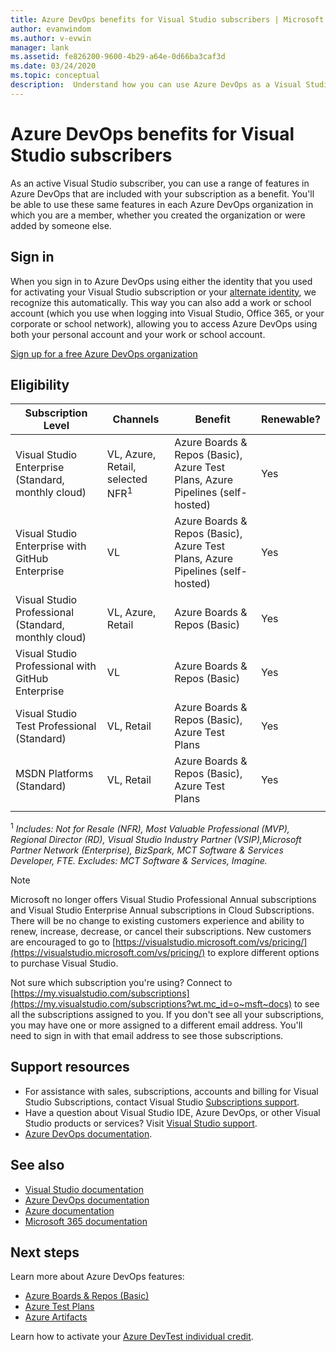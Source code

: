 ```yaml
---
title: Azure DevOps benefits for Visual Studio subscribers | Microsoft Docs
author: evanwindom
ms.author: v-evwin
manager: lank
ms.assetid: fe826200-9600-4b29-a64e-0d66ba3caf3d
ms.date: 03/24/2020
ms.topic: conceptual
description:  Understand how you can use Azure DevOps as a Visual Studio subscriber.
---
```

# Azure DevOps benefits for Visual Studio subscribers
As an active Visual Studio subscriber, you can use a range of features in Azure DevOps that are included with your subscription as a benefit. You'll be able to use these same features in each Azure DevOps organization in which you are a member, whether you created the organization or were added by someone else.

## Sign in
When you sign in to Azure DevOps using either the identity that you used for activating your Visual Studio subscription or your [alternate identity](vs-alternate-identity.md), we recognize this automatically.  This way you can also add a work or school account (which you use when logging into Visual Studio, Office 365, or your corporate or school network), allowing you to access Azure DevOps using both your personal account and your work or school account.

[Sign up for a free Azure DevOps organization](https://visualstudio.microsoft.com/team-services/)

## Eligibility
| Subscription Level                                                 |     Channels                                            | Benefit                                                          | Renewable?    |
|--------------------------------------------------------------------|---------------------------------------------------------|------------------------------------------------------------------|---------------|
| Visual Studio Enterprise (Standard, monthly cloud)   | VL, Azure, Retail,  selected NFR<sup>1</sup>  | Azure Boards & Repos (Basic), Azure Test Plans, Azure Pipelines (self-hosted)       |  Yes          |
| Visual Studio Enterprise with GitHub Enterprise   | VL| Azure Boards & Repos (Basic), Azure Test Plans, Azure Pipelines (self-hosted)       |  Yes          |
| Visual Studio Professional (Standard, monthly cloud) | VL, Azure, Retail                                        | Azure Boards & Repos (Basic)                                                            |  Yes          |
| Visual Studio Professional with GitHub Enterprise | VL| Azure Boards & Repos (Basic)                                                            |  Yes          |
| Visual Studio Test Professional (Standard)                         | VL, Retail                                              | Azure Boards & Repos (Basic), Azure Test Plans                                              |  Yes          |
| MSDN Platforms (Standard)                                          | VL, Retail                                              | Azure Boards & Repos (Basic), Azure Test Plans                                              |  Yes          |
||

<sup>1</sup>  *Includes:  Not for Resale (NFR), Most Valuable Professional (MVP), Regional Director (RD), Visual Studio Industry Partner (VSIP),Microsoft Partner Network (Enterprise), BizSpark, MCT Software & Services Developer, FTE.
  Excludes: MCT Software & Services, Imagine.*


> [!NOTE]
> Microsoft no longer offers Visual Studio Professional Annual subscriptions and Visual Studio Enterprise Annual subscriptions in Cloud Subscriptions. There will be no change to existing customers experience and ability to renew, increase, decrease, or cancel their subscriptions. New customers are encouraged to go to [https://visualstudio.microsoft.com/vs/pricing/](https://visualstudio.microsoft.com/vs/pricing/) to explore different options to purchase Visual Studio.

Not sure which subscription you're using?  Connect to [https://my.visualstudio.com/subscriptions](https://my.visualstudio.com/subscriptions?wt.mc_id=o~msft~docs) to see all the subscriptions assigned to you.
If you don't see all your subscriptions, you may have one or more assigned to a different email address.  You'll need to sign in with that email address to see those subscriptions.

## Support resources
- For assistance with sales, subscriptions, accounts and billing for Visual Studio Subscriptions, contact Visual Studio [Subscriptions support](https://visualstudio.microsoft.com/subscriptions/support/).
- Have a question about Visual Studio IDE, Azure DevOps, or other Visual Studio products or services?  Visit [Visual Studio support](https://visualstudio.microsoft.com/support/).
- [Azure DevOps documentation](/azure/devops/).

## See also
- [Visual Studio documentation](https://docs.microsoft.com/visualstudio/)
- [Azure DevOps documentation](https://docs.microsoft.com/azure/devops/)
- [Azure documentation](https://docs.microsoft.com/azure/)
- [Microsoft 365 documentation](https://docs.microsoft.com/microsoft-365/)

## Next steps
Learn more about Azure DevOps features:
- [Azure Boards & Repos (Basic)](https://azure.microsoft.com/services/devops/compare-features/)
- [Azure Test Plans](https://marketplace.visualstudio.com/items?itemName=ms.vss-testmanager-web)
- [Azure Artifacts](https://marketplace.visualstudio.com/items?itemName=ms.feed)

Learn how to activate your [Azure DevTest individual credit](vs-azure.md).